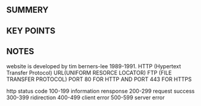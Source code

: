 ## SUMMERY 





## KEY POINTS



## NOTES
website is developed by tim berners-lee 1989-1991.
HTTP (Hypertext Transfer Protocol)
URL(UNIFORM RESORCE LOCATOR)
FTP (FILE TRANSFER PROTOCOL)
PORT 80 FOR HTTP AND PORT 443 FOR HTTPS

http status code
100-199 information rensponse
200-299 request success
300-399 ridirection
400-499 client error
500-599 server error
